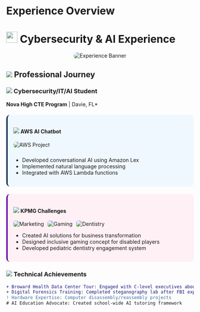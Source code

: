 # Experience Overview
# <img src="https://img.icons8.com/color/48/000000/security-shield-green.png" width="30"/> Cybersecurity & AI Experience

<div align="center">
  <img src="https://placehold.co/800x300/1a3a5a/white?text=Hands-On+Tech+Experience+%7C+AWS+%7C+Azure+%7C+AI+Solutions" alt="Experience Banner" style="border-radius:15px;"/>
</div>

## <img src="https://img.icons8.com/fluency/30/000000/developer.png"/> Professional Journey

### <img src="https://img.icons8.com/color/25/000000/school.png"/> Cybersecurity/IT/AI Student
**Nova High CTE Program** | Davie, FL*

<div style="display: grid; grid-template-columns: repeat(auto-fit, minmax(300px, 1fr)); gap: 20px; margin-top: 20px;">
  
  <div style="background: #f0f8ff; padding: 15px; border-radius: 10px; border-left: 4px solid #1a3a5a;">
    <h4><img src="https://img.icons8.com/color/20/000000/amazon-web-services.png"/> AWS AI Chatbot</h4>
    <img src="https://placehold.co/400x225/2a2a4a/white?text=AWS+Chatbot+Project" alt="AWS Project" style="border-radius:8px; margin-bottom:10px;"/>
    <ul>
      <li>Developed conversational AI using Amazon Lex</li>
      <li>Implemented natural language processing</li>
      <li>Integrated with AWS Lambda functions</li>
    </ul>
  </div>

  <div style="background: #fff0f5; padding: 15px; border-radius: 10px; border-left: 4px solid #6a0dad;">
    <h4><img src="https://img.icons8.com/color/20/000000/trophy.png"/> KPMG Challenges</h4>
    <div style="display: flex; flex-wrap: wrap; gap: 10px; margin-bottom: 10px;">
      <img src="https://placehold.co/120x60/2a2a4a/white?text=AI+Marketing" alt="Marketing" style="border-radius:5px;"/>
      <img src="https://placehold.co/120x60/2a2a4a/white?text=Gaming+AI" alt="Gaming" style="border-radius:5px;"/>
      <img src="https://placehold.co/120x60/2a2a4a/white?text=AI+Dentistry" alt="Dentistry" style="border-radius:5px;"/>
    </div>
    <ul>
      <li>Created AI solutions for business transformation</li>
      <li>Designed inclusive gaming concept for disabled players</li>
      <li>Developed pediatric dentistry engagement system</li>
    </ul>
  </div>
</div>

### <img src="https://img.icons8.com/color/25/000000/server.png"/> Technical Achievements
```diff
+ Broward Health Data Center Tour: Engaged with C-level executives about emerging tech
+ Digital Forensics Training: Completed steganography lab after FBI expert briefing
! Hardware Expertise: Computer disassembly/reassembly projects
# AI Education Advocate: Created school-wide AI tutoring framework
